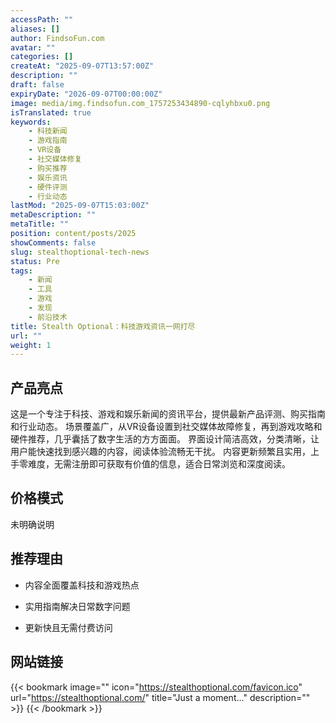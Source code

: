 ```yaml
---
accessPath: ""
aliases: []
author: FindsoFun.com
avatar: ""
categories: []
createAt: "2025-09-07T13:57:00Z"
description: ""
draft: false
expiryDate: "2026-09-07T00:00:00Z"
image: media/img.findsofun.com_1757253434890-cqlyhbxu0.png
isTranslated: true
keywords:
    - 科技新闻
    - 游戏指南
    - VR设备
    - 社交媒体修复
    - 购买推荐
    - 娱乐资讯
    - 硬件评测
    - 行业动态
lastMod: "2025-09-07T15:03:00Z"
metaDescription: ""
metaTitle: ""
position: content/posts/2025
showComments: false
slug: stealthoptional-tech-news
status: Pre
tags:
    - 新闻
    - 工具
    - 游戏
    - 发现
    - 前沿技术
title: Stealth Optional：科技游戏资讯一网打尽
url: ""
weight: 1
---
```

## 产品亮点
这是一个专注于科技、游戏和娱乐新闻的资讯平台，提供最新产品评测、购买指南和行业动态。
场景覆盖广，从VR设备设置到社交媒体故障修复，再到游戏攻略和硬件推荐，几乎囊括了数字生活的方方面面。
界面设计简洁高效，分类清晰，让用户能快速找到感兴趣的内容，阅读体验流畅无干扰。
内容更新频繁且实用，上手零难度，无需注册即可获取有价值的信息，适合日常浏览和深度阅读。

## 价格模式
<!--more-->未明确说明

## 推荐理由
- 内容全面覆盖科技和游戏热点

- 实用指南解决日常数字问题

- 更新快且无需付费访问

## 网站链接
{{< bookmark image="<no value>" icon="https://stealthoptional.com/favicon.ico" url="https://stealthoptional.com/" title="Just a moment..." description="" >}}
{{< /bookmark >}}

